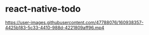 # react-native-todo


https://user-images.githubusercontent.com/47788076/160938357-4425b183-5c33-4410-988d-4221809aff96.mp4
